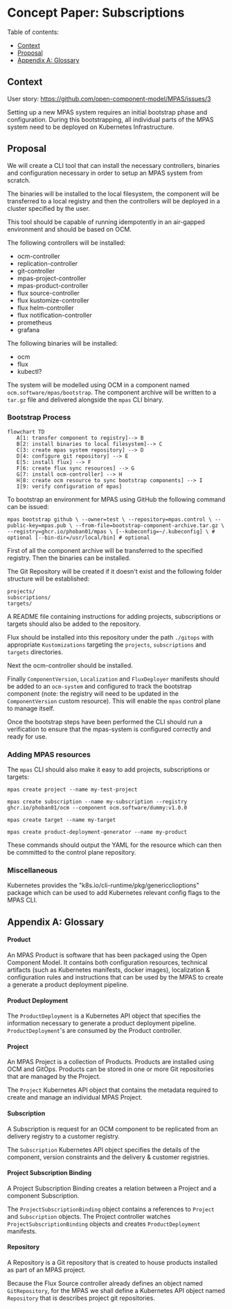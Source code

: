 # Concept Paper: Subscriptions

Table of contents:
- [Context](#context)
- [Proposal](#proposal)
- [Appendix A: Glossary](#appendix-b-glossary)

## Context

User story: https://github.com/open-component-model/MPAS/issues/3

Setting up a new MPAS system requires an initial bootstrap phase and configuration. During this bootstrapping, all individual parts of the MPAS system need to be deployed on Kubernetes Infrastructure.

## Proposal

We will create a CLI tool that can install the necessary controllers, binaries and configuration necessary in order to setup an MPAS system from scratch.

The binaries will be installed to the local filesystem, the component will be transferred to a local registry and then the controllers will be deployed in a cluster specified by the user.

This tool should be capable of running idempotently in an air-gapped environment and should be based on OCM.

The following controllers will be installed:

- ocm-controller
- replication-controller
- git-controller
- mpas-project-controller
- mpas-product-controller
- flux source-controller
- flux kustomize-controller
- flux helm-controller
- flux notification-controller
- prometheus
- grafana

The following binaries will be installed:
- ocm
- flux
- kubectl?

The system will be modelled using OCM in a component named `ocm.software/mpas/bootstrap`. The component archive will be written to a `tar.gz` file and delivered alongside the `mpas` CLI binary.

### Bootstrap Process

```mermaid
flowchart TD
   A[1: transfer component to registry]--> B
   B[2: install binaries to local filesystem]--> C
   C[3: create mpas system repository] --> D
   D[4: configure git repository] --> E
   E[5: install flux] --> F
   F[6: create flux sync resources] --> G
   G[7: install ocm-controller] --> H
   H[8: create ocm resource to sync bootstrap components] --> I
   I[9: verify configuration of mpas]
```

To bootstrap an environment for MPAS using GitHub the following command can be issued:

`mpas bootstrap github \
  --owner=test \
  --repository=mpas.control \
  --public-key=mpas.pub \
  --from-file=bootstrap-component-archive.tar.gz \
  --registry=ghcr.io/phoban01/mpas \
  [--kubeconfig=~/.kubeconfig] \ # optional
  [--bin-dir=/usr/local/bin] # optional
`

First of all the component archive will be transferred to the specified registry. Then the binaries can be installed.

The Git Repository will be created if it doesn't exist and the following folder structure will be established:

```
projects/
subscriptions/
targets/
```

A README file containing instructions for adding projects, subscriptions or targets should also be added to the repository.

Flux should be installed into this repository under the path `./gitops` with appropriate `Kustomizations` targeting the `projects`, `subscriptions` and `targets` directories.

Next the ocm-controller should be installed.

Finally `ComponentVersion`, `Localization` and `FluxDeployer` manifests should be added to an `ocm-system` and configured to track the bootstrap component (note: the registry will need to be updated in the `ComponentVersion` custom resource). This will enable the `mpas` control plane to manage itself.

Once the bootstrap steps have been performed the CLI should run a verification to ensure that the mpas-system is configured correctly and ready for use.

### Adding MPAS resources

The `mpas` CLI should also make it easy to add projects, subscriptions or targets:

`mpas create project --name my-test-project`

`mpas create subscription --name my-subscription --registry ghcr.io/phoban01/ocm --component ocm.software/dummy:v1.0.0`

`mpas create target --name my-target`

`mpas create product-deployment-generator --name my-product`

These commands should output the YAML for the resource which can then be committed to the control plane repository.

### Miscellaneous

Kubernetes provides	the "k8s.io/cli-runtime/pkg/genericclioptions" package which can be used to add Kubernetes relevant config flags to the MPAS CLI.

## Appendix A: Glossary

#### Product

An MPAS Product is software that has been packaged using the Open Component Model. It contains both configuration resources, technical artifacts (such as Kubernetes manifests, docker images), localization & configuration rules and instructions that can be used by the MPAS to create a generate a product deployment pipeline.

#### Product Deployment

The `ProductDeployment` is a Kubernetes API object that specifies the information necessary to generate a product deployment pipeline. `ProductDeployment`'s are consumed by the Product controller.

#### Project

An MPAS Project is a collection of Products. Products are installed using OCM and GitOps. Products can be stored in one or more Git repositories that are managed by the Project.

The `Project` Kubernetes API object that contains the metadata required to create and manage an individual MPAS Project.

#### Subscription

A Subscription is request for an OCM component to be replicated from an delivery registry to a customer registry.

The `Subscription` Kubernetes API object specifies the details of the component, version constraints and the delivery & customer registries.

#### Project Subscription Binding

A Project Subscription Binding creates a relation between a Project and a component Subscription.

The `ProjectSubscriptionBinding` object contains a references to `Project` and `Subscription` objects. The Project controller watches `ProjectSubscriptionBinding` objects and creates `ProductDeployment` manifests.

#### Repository

A Repository is a Git repository that is created to house products installed as part of an MPAS project.

Because the Flux Source controller already defines an object named `GitRepository`, for the MPAS we shall define a Kubernetes API object named `Repository` that is describes project git repositories.

